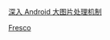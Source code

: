 [深入 Android 大图片处理机制](https://mp.weixin.qq.com/s/kIu-M_Fc-EGKZiPqxb_OjQ)

[Fresco](https://www.fresco-cn.org/docs/intro-image-pipeline.html)
